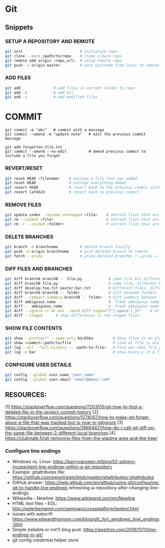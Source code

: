 #   Git

## Snippets

### SETUP A REPOSITORY AND REMOTE

```bash
git init                          # initialize repo
git clone --bare /path/to/repo    # clone a bare repo
git remote add origin <repo_url>  # setup remote repo
git push -u origin master         # push upstream from local to remote repo
```

### ADD FILES

```bash
git add .             # add files in current folder to repo
git add -A            # add all
git add -u            # add modified files
```

# COMMIT
```
git commit -m "abc"   # commit with a message
git commit --amend -m "update note"   # edit the previous commit message

git add forgotten-file.txt
git commit --amend --no-edit          # amend previous commit to include a file you forgot

```
### REVERT/RESET

```bash
git reset HEAD <filename>    # unstage a file that was added
git reset HEAD               # unstage everything added
git revert HEAD              # revert back to the previous commit without erasing subsequent work
git revert laf452d           # revert back to previous commit
```

### REMOVE FILES

```bash
git update-index --assume-unchanged <file>    # untrack files that are already in repo: best way [2]
git rm --cached <file>                        # untrack files that are already in repo: other way
git rm -r --cached <folder>                   # untrack files that are already in repo: other way
```

### DELETE BRANCHES

```bash
git branch -d branchname          # delete branch locally
git push -d origin branchname     # push deleted branch to remote
git fetch --prune                 # prune deleted branches (--prune = -p)
```

### DIFF FILES AND BRANCHES 

```bash
git diff branchA branchB -- file.py            # same file but different branches [3]
git diff branchB file.py                       # same file, different branches (if you are already in branchA)
git diff develop:foo.txt master:bar.txt        # Different files, different branches
git diff branchA branchB -- folder             # diff between folders
git diff --compact-summary branchB -- folder   # diff summary between folder between current branch and other branch
git diff ambiguous_name --                     #  Treat ambiguous name as a branch name
git diff -- ambiguous_name                     #  Treat ambiguous name as a file name
git diff --ignore-cr-at-eol --word-diff-regex="[^[:space:],]+"    # Diffs between words only
git diff --staged      # show differences in the staged files
```

### SHOW FILE CONTENTS

```bash
git show --pretty="" --name-only 62c856a         # Show files in an old commit:
git show <commit>:path/to/file                   # Look at file in old commite
git log --all --full-history -- <path-to-file>   # Find out when file got deleted [1]
git log -p bar                                   # show history of a file 
```

### CONFIGURE USER DETAILS

```bash
git config --global user.name "user_name"
git config --global user.email "email@email.com"
```

## RESOURCES:

[1] https://stackoverflow.com/questions/7203515/git-how-to-find-a-deleted-file-in-the-project-commit-history
[2] https://stackoverflow.com/questions/1274057/how-to-make-git-forget-about-a-file-that-was-tracked-but-is-now-in-gitignore
[3] https://stackoverflow.com/questions/38664421/how-do-i-call-git-diff-on-the-same-file-between-2-different-local-branches
[4] https://clubmate.fi/git-removing-files-from-the-staging-area-and-the-tree/


### Configure line endings

 - Windows vs. Linux: https://barryvanveen.nl/blog/52-solving-inconsistent-line-endings-within-a-git-repository
 - Example .gitattributes file: https://github.com/swisnl/gists/blob/master/gitattributes/.gitattributes
 - GitHub answer: https://help.github.com/en/github/using-git/configuring-git-to-handle-line-endings\ refreshing-a-repository-after-changing-line-endings
 - Wikipedia - Newline: https://www.wikiwand.com/en/Newline
 - HTML text files - EOL: http://peterbenjamin.com/seminars/crossplatform/texteol.html
 - issues with autocrlf: https://www.edwardthomson.com/blog/git\_for\_windows\_line\_endings.html
 - Simple (reliable or not?) blog post: https://jessitron.com/2019/11/11/line-endings-in-git/
 - git config credential.helper store
